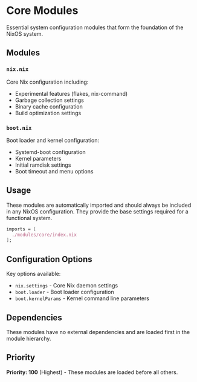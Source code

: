# Core Modules

Essential system configuration modules that form the foundation of the NixOS system.

## Modules

### `nix.nix`
Core Nix configuration including:
- Experimental features (flakes, nix-command)
- Garbage collection settings
- Binary cache configuration
- Build optimization settings

### `boot.nix`
Boot loader and kernel configuration:
- Systemd-boot configuration
- Kernel parameters
- Initial ramdisk settings
- Boot timeout and menu options

## Usage

These modules are automatically imported and should always be included in any NixOS configuration. They provide the base settings required for a functional system.

```nix
imports = [
  ./modules/core/index.nix
];
```

## Configuration Options

Key options available:
- `nix.settings` - Core Nix daemon settings
- `boot.loader` - Boot loader configuration
- `boot.kernelParams` - Kernel command line parameters

## Dependencies

These modules have no external dependencies and are loaded first in the module hierarchy.

## Priority

**Priority: 100** (Highest) - These modules are loaded before all others.